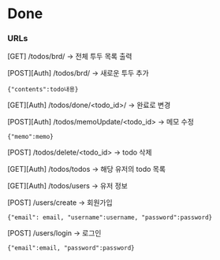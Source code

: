 # Done

### URLs
[GET] /todos/brd/ -> 전체 투두 목록 출력

[POST][Auth] /todos/brd/ -> 새로운 투두 추가

    {"contents":todo내용}



[GET][Auth] /todos/done/<todo_id>/ -> 완료로 변경

[POST][Auth] /todos/memoUpdate/<todo_id> -> 메모 수정
    
    {"memo":memo}

[POST] /todos/delete/<todo_id> -> todo 삭제

[GET][Auth] /todos/todos -> 해당 유저의 todo 목록

[GET][Auth] /todos/users -> 유저 정보

[POST] /users/create -> 회원가입

    {"email": email, "username":username, "password":password}

[POST] /users/login -> 로그인

    {"email":email, "password":password}